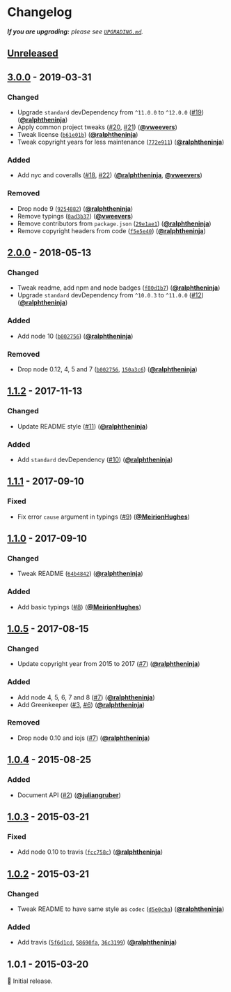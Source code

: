 # Changelog

_**If you are upgrading:** please see [`UPGRADING.md`](UPGRADING.md)._

## [Unreleased][unreleased]

## [3.0.0] - 2019-03-31

### Changed

- Upgrade `standard` devDependency from `^11.0.0` to `^12.0.0` ([#19](https://github.com/Level/errors/issues/19)) ([**@ralphtheninja**](https://github.com/ralphtheninja))
- Apply common project tweaks ([#20](https://github.com/Level/errors/issues/20), [#21](https://github.com/Level/errors/issues/21)) ([**@vweevers**](https://github.com/vweevers))
- Tweak license ([`b61e01b`](https://github.com/Level/errors/commit/b61e01b)) ([**@ralphtheninja**](https://github.com/ralphtheninja))
- Tweak copyright years for less maintenance ([`772e911`](https://github.com/Level/errors/commit/772e911)) ([**@ralphtheninja**](https://github.com/ralphtheninja))

### Added

- Add nyc and coveralls ([#18](https://github.com/Level/errors/issues/18), [#22](https://github.com/Level/errors/issues/22)) ([**@ralphtheninja**](https://github.com/ralphtheninja), [**@vweevers**](https://github.com/vweevers))

### Removed

- Drop node 9 ([`9254882`](https://github.com/Level/errors/commit/9254882)) ([**@ralphtheninja**](https://github.com/ralphtheninja))
- Remove typings ([`0ad3b37`](https://github.com/Level/errors/commit/0ad3b37)) ([**@vweevers**](https://github.com/vweevers))
- Remove contributors from `package.json` ([`29e1ae1`](https://github.com/Level/errors/commit/29e1ae1)) ([**@ralphtheninja**](https://github.com/ralphtheninja))
- Remove copyright headers from code ([`f5e5e40`](https://github.com/Level/errors/commit/f5e5e40)) ([**@ralphtheninja**](https://github.com/ralphtheninja))

## [2.0.0] - 2018-05-13

### Changed

- Tweak readme, add npm and node badges ([`f80d1b7`](https://github.com/Level/errors/commit/f80d1b7)) ([**@ralphtheninja**](https://github.com/ralphtheninja))
- Upgrade `standard` devDependency from `^10.0.3` to `^11.0.0` ([#12](https://github.com/Level/errors/issues/12)) ([**@ralphtheninja**](https://github.com/ralphtheninja))

### Added

- Add node 10 ([`b002756`](https://github.com/Level/errors/commit/b002756)) ([**@ralphtheninja**](https://github.com/ralphtheninja))

### Removed

- Drop node 0.12, 4, 5 and 7 ([`b002756`](https://github.com/Level/errors/commit/b002756), [`150a3c6`](https://github.com/Level/errors/commit/150a3c6)) ([**@ralphtheninja**](https://github.com/ralphtheninja))

## [1.1.2] - 2017-11-13

### Changed

- Update README style ([#11](https://github.com/Level/errors/issues/11)) ([**@ralphtheninja**](https://github.com/ralphtheninja))

### Added

- Add `standard` devDependency ([#10](https://github.com/Level/errors/issues/10)) ([**@ralphtheninja**](https://github.com/ralphtheninja))

## [1.1.1] - 2017-09-10

### Fixed

- Fix error `cause` argument in typings ([#9](https://github.com/Level/errors/issues/9)) ([**@MeirionHughes**](https://github.com/MeirionHughes))

## [1.1.0] - 2017-09-10

### Changed

- Tweak README ([`64b4842`](https://github.com/Level/errors/commit/64b4842)) ([**@ralphtheninja**](https://github.com/ralphtheninja))

### Added

- Add basic typings ([#8](https://github.com/Level/errors/issues/8)) ([**@MeirionHughes**](https://github.com/MeirionHughes))

## [1.0.5] - 2017-08-15

### Changed

- Update copyright year from 2015 to 2017 ([#7](https://github.com/Level/errors/issues/7)) ([**@ralphtheninja**](https://github.com/ralphtheninja))

### Added

- Add node 4, 5, 6, 7 and 8 ([#7](https://github.com/Level/errors/issues/7)) ([**@ralphtheninja**](https://github.com/ralphtheninja))
- Add Greenkeeper ([#3](https://github.com/Level/errors/issues/3), [#6](https://github.com/Level/errors/issues/6)) ([**@ralphtheninja**](https://github.com/ralphtheninja))

### Removed

- Drop node 0.10 and iojs ([#7](https://github.com/Level/errors/issues/7)) ([**@ralphtheninja**](https://github.com/ralphtheninja))

## [1.0.4] - 2015-08-25

### Added

- Document API ([#2](https://github.com/Level/errors/issues/2)) ([**@juliangruber**](https://github.com/juliangruber))

## [1.0.3] - 2015-03-21

### Fixed

- Add node 0.10 to travis ([`fcc758c`](https://github.com/Level/errors/commit/fcc758c)) ([**@ralphtheninja**](https://github.com/ralphtheninja))

## [1.0.2] - 2015-03-21

### Changed

- Tweak README to have same style as `codec` ([`d5e0cba`](https://github.com/Level/errors/commit/d5e0cba)) ([**@ralphtheninja**](https://github.com/ralphtheninja))

### Added

- Add travis ([`5f6d1cd`](https://github.com/Level/errors/commit/5f6d1cd), [`58690fa`](https://github.com/Level/errors/commit/58690fa), [`36c3199`](https://github.com/Level/errors/commit/36c3199)) ([**@ralphtheninja**](https://github.com/ralphtheninja))

## 1.0.1 - 2015-03-20

:seedling: Initial release.

[unreleased]: https://github.com/Level/errors/compare/v3.0.0...HEAD

[3.0.0]: https://github.com/Level/errors/compare/v2.0.0...v3.0.0

[2.0.0]: https://github.com/Level/errors/compare/v1.1.2...v2.0.0

[1.1.2]: https://github.com/Level/errors/compare/v1.1.1...v1.1.2

[1.1.1]: https://github.com/Level/errors/compare/v1.1.0...v1.1.1

[1.1.0]: https://github.com/Level/errors/compare/v1.0.5...v1.1.0

[1.0.5]: https://github.com/Level/errors/compare/v1.0.4...v1.0.5

[1.0.4]: https://github.com/Level/errors/compare/v1.0.3...v1.0.4

[1.0.3]: https://github.com/Level/errors/compare/v1.0.2...v1.0.3

[1.0.2]: https://github.com/Level/errors/compare/v1.0.1...v1.0.2
